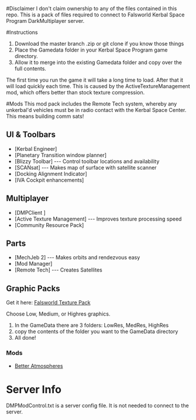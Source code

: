 #Disclaimer
I don't claim ownership to any of the files contained in this repo. This is a pack of files required to connect to Falsworld Kerbal Space Program DarkMultiplayer server.

#Instructions
1. Download the master branch .zip or git clone if you know those things
1. Place the Gamedata folder in your Kerbal Space Program game directory.
1. Allow it to merge into the existing Gamedata folder and copy over the full contents.

The first time you run the game it will take a long time to load. After that it will load quickly each time. This is caused by the ActiveTextureManagement mod, which offers better than stock texture compression.

#Mods
This mod pack includes the Remote Tech system, whereby any unkerbal'd vehicles must be in radio contact with the Kerbal Space Center. This means building comm sats!

## UI & Toolbars
* [Kerbal Engineer]
* [Planetary Transition window planner]
* [Blizzy Toolbar] --- Control toolbar locations and availability
* [SCANsat] --- Makes map of surface with satellite scanner
* [Docking Alignment Indicator]
* [IVA Cockpit enhancements]

## Multiplayer
* [DMPClient ]
* [Active Texture Management] --- Improves texture processing speed
* [Community Resource Pack]


## Parts
* [MechJeb 2] --- Makes orbits and rendezvous easy
* [Mod Manager]
* [Remote Tech] --- Creates Satellites

## Graphic Packs
Get it here: [Falsworld Texture Pack](https://github.com/Falieson/falsworld_kerbin_client/tree/texture-packs-graphic-addons)

Choose Low, Medium, or Highres graphics.

1. In the GameData there are 3 folders: LowRes, MedRes, HighRes
1. copy the contents of the folder you want to the GameData directory
1. All done!
### Mods
* [Better Atmospheres](http://forum.kerbalspaceprogram.com/threads/77523-0-23-5-Better-Atmospheres)


# Server Info
DMPModControl.txt is a server config file. It is not needed to connect to the server.
